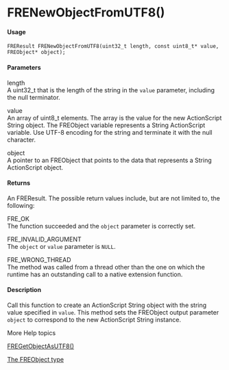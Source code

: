# FRENewObjectFromUTF8()

#### Usage

    FREResult FRENewObjectFromUTF8(uint32_t length, const uint8_t* value, FREObject* object);

#### Parameters

length  
A uint32_t that is the length of the string in the `value` parameter, including
the null terminator.

value  
An array of uint8_t elements. The array is the value for the new ActionScript
String object. The FREObject variable represents a String ActionScript variable.
Use UTF-8 encoding for the string and terminate it with the null character.

object  
A pointer to an FREObject that points to the data that represents a String
ActionScript object.

#### Returns

An FREResult. The possible return values include, but are not limited to, the
following:

FRE_OK  
The function succeeded and the `object` parameter is correctly set.

FRE_INVALID_ARGUMENT  
The `object` or `value` parameter is `NULL`.

FRE_WRONG_THREAD  
The method was called from a thread other than the one on which the runtime has
an outstanding call to a native extension function.

#### Description

Call this function to create an ActionScript String object with the string value
specified in `value`. This method sets the FREObject output parameter `object`
to correspond to the new ActionScript String instance.

More Help topics

[FREGetObjectAsUTF8()](./fregetobjectasutf8.md)

[The FREObject type](../../coding-the-native-side-with-c/the-freobject-type.md)
